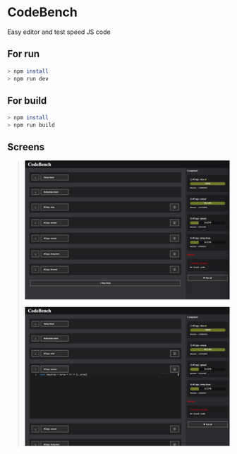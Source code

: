 # CodeBench

Easy editor and test speed JS code

## For run

```bash
> npm install
> npm run dev
```

## For build

```bash
> npm install
> npm run build
```

## Screens

> [![Screen 1](screens/screen1.png)](screens/screen1.png)
>
> [![Screen 2](screens/screen2.png)](screens/screen2.png)
